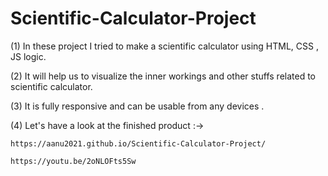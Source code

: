 # Scientific-Calculator-Project
(1) In these project I tried to make a scientific calculator using HTML, CSS , JS logic.

(2) It will help us to visualize the inner workings and other stuffs related to scientific calculator. 

(3) It is fully responsive and can be usable from any devices .

(4) Let's have a look at the finished product :->
  
    https://aanu2021.github.io/Scientific-Calculator-Project/
    
    https://youtu.be/2oNLOFts5Sw


